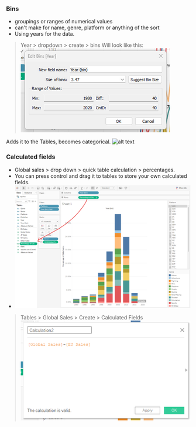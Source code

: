 ### Bins
- groupings or ranges of numerical values
- can't make for name, genre, platform or anything of the sort
- Using years for the data.

> Year > dropdown > create > bins
Will look like this:
![bins img](images/image.png)

Adds it to the Tables, becomes categorical.
![alt text](images/image1.png.png)

### Calculated fields
- Global sales > drop down > quick table calculation > percentages. 
- You can press control and drag it to tables to store your own calculated fields. 
- ![alt text](images/image2.png)

> Tables > Global Sales > Create > Calculated Fields
![alt text](images/image3.png)
